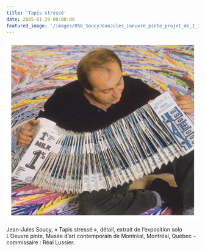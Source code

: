```yaml
---
title: 'Tapis stressé'
date: 2005-01-29 00:00:00
featured_image: '/images/05b_SoucyJeanJules_Loeuvre_pinte_projet_de_1_1993.jpg'
---
```


![](/images/05b_SoucyJeanJules_Loeuvre_pinte_projet_de_1_1993.jpg)

Jean-Jules Soucy, « Tapis stressé », détail, extrait de l’exposition solo L’Oeuvre pinte, Musée d’art contemporain de Montréal, Montréal, Québec – commissaire : Réal Lussier.
